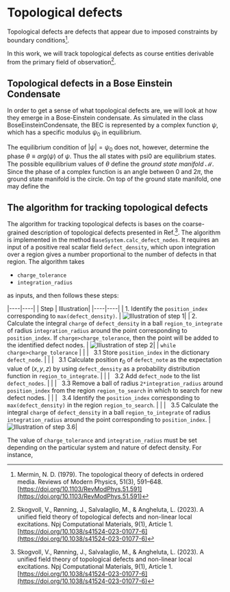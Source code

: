 # Topological defects

Topological defects are defects that appear due to imposed constraints by boundary conditions[^merminTopologicalTheoryDefects1979].

In this work, we will track topological defects as course entities derivable from the primary field of observation[^skogvollUnifiedFieldTheory2023].

## Topological defects in a Bose Einstein Condensate

In order to get a sense of what topological defects are, we will look at how they emerge in a Bose-Einstein condensate.
As simulated in the class BoseEinsteinCondensate, the BEC is represented by a complex function $\psi$, which has a specific modulus $\psi_0$ in equilibrium.

The equilibrium condition of $|\psi|=\psi_0$ does not, however, determine the phase $\theta \equiv arg(\psi)$ of $\psi$.
Thus the all states with psi0 are equilibrium states.
The possible equilibrium values of $\theta$ define the _ground state manifold_ $\mathcal M$.
Since the phase of a complex function is an angle between $0$ and $2\pi$, the ground state manifold is the circle.
On top of the ground state manifold, one may define the 

## The algorithm for tracking topological defects

The algorithm for tracking topological defects is bases on the coarse-grained description of topological defects presented in Ref.[^skogvollUnifiedFieldTheory2023].
The algorithm is implemented in the method `BaseSystem.calc_defect_nodes`.
It requires an input of a positive real scalar field `defect_density`, which upon integration over a region gives a number proportional to the number of defects in that region.
The algorithm takes

* `charge_tolerance` 
* `integration_radius`

as inputs, and then follows these steps:

|----|----|
| Step | Illustration|
|----|----|
| 1. Identify the `position_index` corresponding to `max(defect_density)`. | ![Illustration of step 1]()|
| 2. Calculate the integral `charge` of `defect_density` in a ball `region_to_integrate` of radius `integration_radius` around the point corresponding to `position_index`. If `charge>charge_tolerance`, then the point will be added to the identified defect nodes. | ![Illustration of step 2]()|
| `while` `charge>charge_tolerance` | |
| &nbsp; 3.1 Store `position_index` in the dictionary `defect_node`.  | |
| &nbsp; 3.1 Calculate position $\mathbf r_0$ of `defect_note` as the expectation value of $(x,y,z)$ by using `defect_density` as a probability distribution function in `region_to_integrate`. | |
| &nbsp; 3.2 Add `defect_node` to the list `defect_nodes`. | |
| &nbsp; 3.3 Remove a ball of radius `2*integration_radius` around `position_index` from the region `region_to_search` in which to search for new defect nodes. | |
| &nbsp; 3.4 Identify the `position_index` corresponding to `max(defect_density)` in the region `region_to_search`. | |
| &nbsp; 3.5 Calculate the integral `charge` of `defect_density` in a ball `region_to_integrate` of radius `integration_radius` around the point corresponding to `position_index`. | ![Illustration of step 3.6]()|

The value of `charge_tolerance` and `integration_radius` must be set depending on the particular system and nature of defect density. 
For instance,


[^merminTopologicalTheoryDefects1979]: Mermin, N. D. (1979). The topological theory of defects in ordered media. Reviews of Modern Physics, 51(3), 591–648. [https://doi.org/10.1103/RevModPhys.51.591](https://doi.org/10.1103/RevModPhys.51.591)

[^skogvollUnifiedFieldTheory2023]: Skogvoll, V., Rønning, J., Salvalaglio, M., & Angheluta, L. (2023). A unified field theory of topological defects and non-linear local excitations. Npj Computational Materials, 9(1), Article 1. [https://doi.org/10.1038/s41524-023-01077-6](https://doi.org/10.1038/s41524-023-01077-6)
